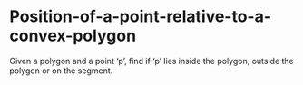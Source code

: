 # Position-of-a-point-relative-to-a-convex-polygon

Given a polygon and a point ‘p’, find if ‘p’ lies inside the polygon, outside the polygon or on the segment. 
